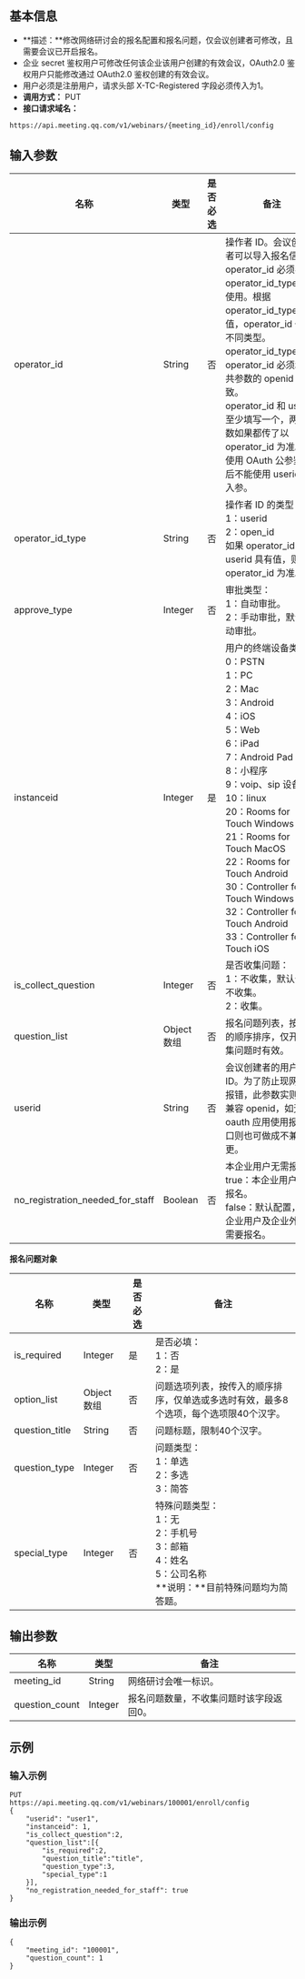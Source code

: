 ## 基本信息
- **描述：**修改网络研讨会的报名配置和报名问题，仅会议创建者可修改，且需要会议已开启报名。
 - 企业 secret 鉴权用户可修改任何该企业该用户创建的有效会议，OAuth2.0 鉴权用户只能修改通过 OAuth2.0 鉴权创建的有效会议。
 - 用户必须是注册用户，请求头部 X-TC-Registered 字段必须传入为1。
- **调用方式：** PUT
- **接口请求域名：**
```Plaintext
https://api.meeting.qq.com/v1/webinars/{meeting_id}/enroll/config
```



## 输入参数
| **名称**            | **类型**  | **是否必选**  | **备注**                                             | 
| ------------------- | --------- | ------------| ---------------------------------------------------- | 
| operator_id              | String      | 否   |     操作者 ID。会议创建者可以导入报名信息。<br />operator_id 必须与 operator_id_type 配合使用。根据 operator_id_type 的值，operator_id 代表不同类型。<br />operator_id_type=2，operator_id 必须和公共参数的 openid 一致。<br />operator_id 和 userid 至少填写一个，两个参数如果都传了以 operator_id 为准。<br />使用 OAuth 公参鉴权后不能使用 userid 为入参。                                                     |
| operator_id_type              | String      | 否   | 	操作者 ID 的类型：<br />1：userid<br />2：open_id<br />如果 operator_id 和 userid 具有值，则以 operator_id 为准。                                     |
| approve_type        | Integer   | 否        |   审批类型：<br>1：自动审批。<br>2：手动审批，默认自动审批。      |   
| instanceid          | Integer   | 是        |   用户的终端设备类型：<br>0：PSTN<br>1：PC<br>2：Mac<br>3：Android<br>4：iOS<br>5：Web<br>6：iPad<br>7：Android Pad<br>8：小程序<br>9：voip、sip 设备<br>10：linux<br>20：Rooms for Touch Windows<br>21：Rooms for Touch MacOS<br>22：Rooms for Touch Android<br>30：Controller for Touch Windows<br>32：Controller for Touch Android<br>33：Controller for Touch iOS                                              |           
| is_collect_question | Integer   | 否        | 是否收集问题：<br>1：不收集，默认值为不收集。<br>2：收集。       |   
| question_list       | Object 数组 | 否     |   报名问题列表，按传入的顺序排序，仅开启收集问题时有效。 |
| userid              | String      | 否  |  	会议创建者的用户 ID。为了防止现网应用报错，此参数实则仍然兼容 openid，如无 oauth 应用使用报名接口则也可做成不兼容变更。  |
| no_registration_needed_for_staff              | Boolean    | 否        | 	本企业用户无需报名。<br>true：本企业用户无需报名。<br>false：默认配置，本企业用户及企业外用户需要报名。                                            |      

**报名问题对象**

| **名称**       | **类型**  | **是否必选** | **备注**                                                     | 
| -------------- | --------- | ------------ | ------------------------------------------------------------ | 
| is_required    | Integer   | 是         | 是否必填：<br>1：否<br>2：是                                         |     
| option_list    | Object 数组| 否         | 问题选项列表，按传入的顺序排序，仅单选或多选时有效，最多8个选项，每个选项限40个汉字。 | 
| question_title | String    | 否           |       问题标题，限制40个汉字。                                       |    
| question_type  | Integer   | 否          |   问题类型：<br>1：单选<br>2：多选<br>3：简答                             |    
|special_type	 |Integer	 | 否        |  特殊问题类型：<br>1：无<br>2：手机号<br>3：邮箱<br>4：姓名<br>5：公司名称<br>**说明：**目前特殊问题均为简答题。|



## 输出参数
| **名称**       | **类型** | **备注**                              | 
| -------------- | -------- |  ------------------------------------- | 
| meeting_id     | String   |   网络研讨会唯一标识。                    |   
| question_count | Integer  |    报名问题数量，不收集问题时该字段返回0。 |   



## 示例
### 输入示例

```plaintext
PUT
https://api.meeting.qq.com/v1/webinars/100001/enroll/config
{
    "userid": "user1",
    "instanceid": 1,
    "is_collect_question":2,
    "question_list":[{
        "is_required":2,
        "question_title":"title",
        "question_type":3,
        "special_type":1
    }],
    "no_registration_needed_for_staff": true
}
```


### 输出示例

```plaintext
{
    "meeting_id": "100001",
    "question_count": 1
}
```
